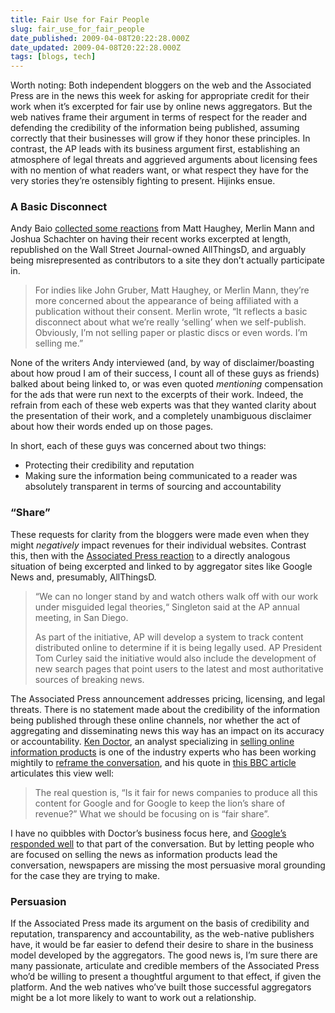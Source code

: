 ```yaml
---
title: Fair Use for Fair People
slug: fair_use_for_fair_people
date_published: 2009-04-08T20:22:28.000Z
date_updated: 2009-04-08T20:22:28.000Z
tags: [blogs, tech]
---
```


Worth noting: Both independent bloggers on the web and the Associated Press are in the news this week for asking for appropriate credit for their work when it’s excerpted for fair use by online news aggregators. But the web natives frame their argument in terms of respect for the reader and defending the credibility of the information being published, assuming correctly that their businesses will grow if they honor these principles. In contrast, the AP leads with its business argument first, establishing an atmosphere of legal threats and aggrieved arguments about licensing fees with no mention of what readers want, or what respect they have for the very stories they’re ostensibly fighting to present. Hijinks ensue.

### A Basic Disconnect

Andy Baio [collected some reactions](http://waxy.org/2009/04/all_things_digital_and_transparency_in_online_journalism/) from Matt Haughey, Merlin Mann and Joshua Schachter on having their recent works excerpted at length, republished on the Wall Street Journal-owned AllThingsD, and arguably being misrepresented as contributors to a site they don’t actually participate in.

> For indies like John Gruber, Matt Haughey, or Merlin Mann, they’re more concerned about the appearance of being affiliated with a publication without their consent. Merlin wrote, “It reflects a basic disconnect about what we’re really ‘selling’ when we self-publish. Obviously, I’m not selling paper or plastic discs or even words. I’m selling me.”

None of the writers Andy interviewed (and, by way of disclaimer/boasting about how proud I am of their success, I count all of these guys as friends) balked about being linked to, or was even quoted *mentioning* compensation for the ads that were run next to the excerpts of their work. Indeed, the refrain from each of these web experts was that they wanted clarity about the presentation of their work, and a completely unambiguous disclaimer about how their words ended up on those pages.

In short, each of these guys was concerned about two things:

- Protecting their credibility and reputation
- Making sure the information being communicated to a reader was absolutely transparent in terms of sourcing and accountability

### “Share”

These requests for clarity from the bloggers were made even when they might *negatively* impact revenues for their individual websites. Contrast this, then with the [Associated Press reaction](http://www.ap.org/pages/about/pressreleases/pr_040609a.html) to a directly analogous situation of being excerpted and linked to by aggregator sites like Google News and, presumably, AllThingsD.

> “We can no longer stand by and watch others walk off with our work under misguided legal theories,“ Singleton said at the AP annual meeting, in San Diego.
> 
> As part of the initiative, AP will develop a system to track content distributed online to determine if it is being legally used. AP President Tom Curley said the initiative would also include the development of new search pages that point users to the latest and most authoritative sources of breaking news.

The Associated Press announcement addresses pricing, licensing, and legal threats. There is no statement made about the credibility of the information being published through these online channels, nor whether the act of aggregating and disseminating news this way has an impact on its accuracy or accountability.
[Ken Doctor](http://www.contentbridges.com/), an analyst specializing in [selling online information products](http://www.outsellinc.com/about_us/employees/Ken_Doctor) is one of the industry experts who has been working mightily to [reframe the conversation](http://www.contentbridges.com/2009/04/google-and-the-newspapers-fairplay-fair-share-and-fair-use.html), and his quote in [this BBC article](http://news.bbc.co.uk/2/hi/technology/7988561.stm) articulates this view well:

> The real question is, “Is it fair for news companies to produce all this content for Google and for Google to keep the lion’s share of revenue?” What we should be focusing on is “fair share”.

I have no quibbles with Doctor’s business focus here, and [Google’s responded well](http://googlepublicpolicy.blogspot.com/2009/04/some-questions-related-to-google-news.html) to that part of the conversation. But by letting people who are focused on selling the news as information products lead the conversation, newspapers are missing the most persuasive moral grounding for the case they are trying to make.

### Persuasion

If the Associated Press made its argument on the basis of credibility and reputation, transparency and accountability, as the web-native publishers have, it would be far easier to defend their desire to share in the business model developed by the aggregators. The good news is, I’m sure there are many passionate, articulate and credible members of the Associated Press who’d be willing to present a thoughtful argument to that effect, if given the platform. And the web natives who’ve built those successful aggregators might be a lot more likely to want to work out a relationship.
